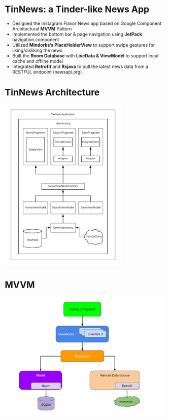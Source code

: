 # TinNews: a Tinder-like News App
* Designed the Instagram Flavor News app based on Google Component Architectural **MVVM** Pattern
* Implemented the bottom bar & page navigation using **JetPack** navigation component 
* Utilized **Mindorks’s PlaceHolderView** to support swipe gestures for liking/disliking the news
* Built the **Room Database** with **LiveData & ViewModel** to support local cache and offline model
* Integrated **Retrofit** and **Rxjava** to pull the latest news data from a RESTFUL endpoint  (newsapi.org) 

# TinNews Architecture
![Image of Architecture](https://github.com/alex0527/TinNews/blob/master/TinNews%20Structure.png)

# MVVM
![Image of MVVM](https://github.com/alex0527/TinNews/blob/master/MVVM.png)
